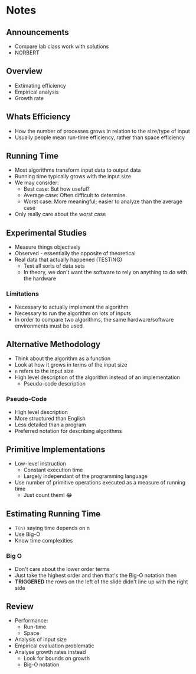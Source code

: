 # Notes

## Announcements

- Compare lab class work with solutions
- NORBERT

## Overview

- Extimating efficiency
- Empirical analysis
- Growth rate

## Whats Efficiency

- How the number of processes grows in relation to the size/type of input
- Usually people mean run-time efficiency, rather than space efficiency

## Running Time

- Most algorithms transform input data to output data
- Running time typically grows with the input size
- We may consider:
  - Best case: But how useful?
  - Average case: Often difficult to determine.
  - Worst case: More meaningful; easier to analyze than the average case
- Only really care about the worst case

## Experimental Studies

- Measure things objectively
- Observed - essentially the opposite of theoretical
- Real data that actually happened (TESTING)
  - Test all sorts of data sets
  - In theory, we don't want the software to rely on anything to do with the hardware

### Limitations

- Necessary to actually implement the algorithm
- Necessary to run the algorithm on lots of inputs
- In order to compare two algorithms, the same hardware/software environments must be used

## Alternative Methodology

- Think about the algorithm as a function
- Look at how it grows in terms of the input size
- `n` refers to the input size
- High level description of the algorithm instead of an implementation
  - Pseudo-code description

### Pseudo-Code

- High level description
- More structured than English
- Less detailed than a program
- Preferred notation for describing algorithms

## Primitive Implementations

- Low-level instruction
  - Constant execution time
  - Largely independant of the programming language
- Use number of primitive operations executed as a measure of running time
  - Just count them! 😂

## Estimating Running Time

- `T(n)` saying time depends on n
- Use Big-O
- Know time complexities

### Big O

- Don't care about the lower order terms
- Just take the highest order and then that's the Big-O notation then
- **TRIGGERED** the rows on the left of the slide didn't line up with the right side

## Review

- Performance:
  - Run-time
  - Space
- Analysis of input size
- Empirical evaluation problematic
- Analyse growth rates instead
  - Look for bounds on growth
  - Big-O notation
